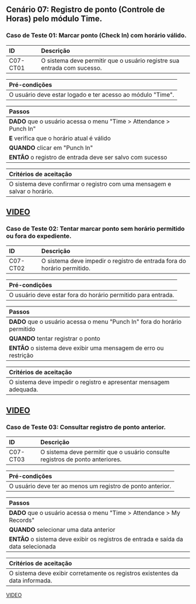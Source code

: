 ## Cenário 07: Registro de ponto (Controle de Horas) pelo módulo Time.

### Caso de Teste 01: Marcar ponto (Check In) com horário válido.

| ID       | Descrição                                                                  |
| :------- | :------------------------------------------------------------------------- |
| C07-CT01 | O sistema deve permitir que o usuário registre sua entrada com sucesso.    |

| **Pré-condições**                                             |
| :------------------------------------------------------------ |
| O usuário deve estar logado e ter acesso ao módulo "Time".    |

| **Passos**                                                        |
| :---------------------------------------------------------------- |
| **DADO** que o usuário acessa o menu \"Time > Attendance > Punch In\" |
| **E** verifica que o horário atual é válido                     |
| **QUANDO** clicar em \"Punch In\"                               |
| **ENTÃO** o registro de entrada deve ser salvo com sucesso      |

| **Critérios de aceitação**                                      |
| :-------------------------------------------------------------- |
| O sistema deve confirmar o registro com uma mensagem e salvar o horário. |

[VIDEO](https://jam.dev/c/afaec894-6848-4844-bdfa-2552099a595d)
---

### Caso de Teste 02: Tentar marcar ponto sem horário permitido ou fora do expediente.

| ID       | Descrição                                                                 |
| :------- | :------------------------------------------------------------------------ |
| C07-CT02 | O sistema deve impedir o registro de entrada fora do horário permitido.   |

| **Pré-condições**                                             |
| :------------------------------------------------------------ |
| O usuário deve estar fora do horário permitido para entrada.  |

| **Passos**                                                        |
| :---------------------------------------------------------------- |
| **DADO** que o usuário acessa o menu \"Punch In\" fora do horário permitido |
| **QUANDO** tentar registrar o ponto                             |
| **ENTÃO** o sistema deve exibir uma mensagem de erro ou restrição |

| **Critérios de aceitação**                                      |
| :-------------------------------------------------------------- |
| O sistema deve impedir o registro e apresentar mensagem adequada. |

[VIDEO](https://jam.dev/c/da459da6-cd6d-4a53-abf9-6eea1810b8f2)
---

### Caso de Teste 03: Consultar registro de ponto anterior.

| ID       | Descrição                                                              |
| :------- | :---------------------------------------------------------------------- |
| C07-CT03 | O sistema deve permitir que o usuário consulte registros de ponto anteriores. |

| **Pré-condições**                                             |
| :------------------------------------------------------------ |
| O usuário deve ter ao menos um registro de ponto anterior.    |

| **Passos**                                                        |
| :---------------------------------------------------------------- |
| **DADO** que o usuário acessa o menu \"Time > Attendance > My Records\" |
| **QUANDO** selecionar uma data anterior                         |
| **ENTÃO** o sistema deve exibir os registros de entrada e saída da data selecionada |

| **Critérios de aceitação**                                      |
| :-------------------------------------------------------------- |
| O sistema deve exibir corretamente os registros existentes da data informada. |

[VIDEO](https://jam.dev/c/797d641d-89be-4705-aff4-2cd74540d537)
